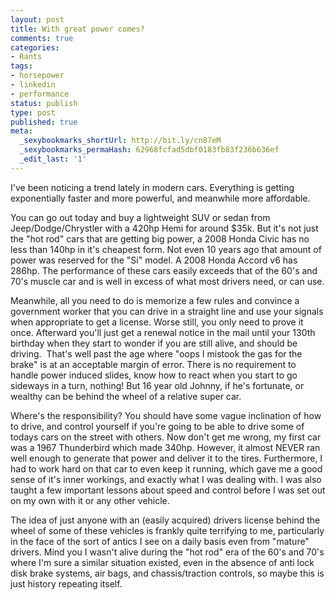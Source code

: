 ```yaml
---
layout: post
title: With great power comes?
comments: true
categories:
- Rants
tags:
- horsepower
- linkedin
- performance
status: publish
type: post
published: true
meta:
  _sexybookmarks_shortUrl: http://bit.ly/cn87eM
  _sexybookmarks_permaHash: 62968fcfad5dbf0183fb83f236b636ef
  _edit_last: '1'
---
```

I've been noticing a trend lately in modern cars.  Everything is getting exponentially faster and more powerful, and meanwhile more affordable.

You can go out today and buy a lightweight SUV or sedan from Jeep/Dodge/Chrystler with a 420hp Hemi for around $35k.  But it's not just the "hot rod" cars that are getting big power, a 2008 Honda Civic has no less than 140hp in it's cheapest form.  Not even 10 years ago that amount of power was reserved for the "Si" model.  A 2008 Honda Accord v6 has 286hp.  The performance of these cars easily exceeds that of the 60's and 70's muscle car and is well in excess of what most drivers need, or can use.

Meanwhile, all you need to do is memorize a few rules and convince a government worker that you can drive in a straight line and use your signals when appropriate to get a license.  Worse still, you only need to prove it once.  Afterward you'll just get a renewal notice in the mail until your 130th birthday when they start to wonder if you are still alive, and should be driving.  That's well past the age where "oops I mistook the gas for the brake" is at an acceptable margin of error.  There is no requirement to handle power induced slides, know how to react when you start to go sideways in a turn, nothing!  But 16 year old Johnny, if he's fortunate, or wealthy can be behind the wheel of a relative super car.

Where's the responsibility?  You should have some vague inclination of how to drive, and control yourself if you're going to be able to drive some of todays cars on the street with others.  Now don't get me wrong, my first car was a 1967 Thunderbird which made 340hp.  However, it almost NEVER ran well enough to generate that power and deliver it to the tires.  Furthermore, I had to work hard on that car to even keep it running, which gave me a good sense of it's inner workings, and exactly what I was dealing with.  I was also taught a few important lessons about speed and control before I was set out on my own with it or any other vehicle.

The idea of just anyone with an (easily acquired) drivers license behind the wheel of some of these vehicles is frankly quite terrifying to me, particularly in the face of the sort of antics I see on a daily basis even from "mature" drivers.  Mind you I wasn't alive during the "hot rod" era of the 60's and 70's where I'm sure a similar situation existed, even in the absence of anti lock disk brake systems, air bags, and chassis/traction controls, so maybe this is just history repeating itself.
